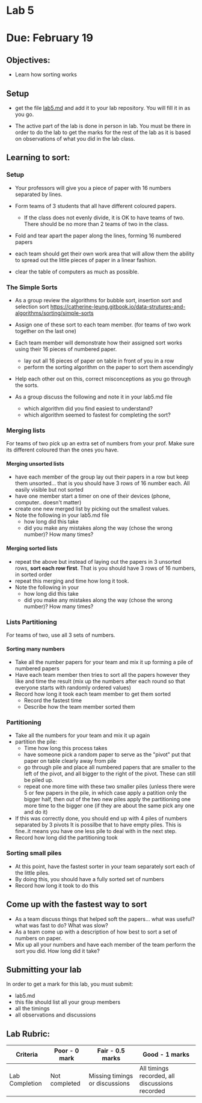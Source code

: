 # Lab 5

# Due: February 19

## Objectives:

- Learn how sorting works

## Setup

* get the file [lab5.md](lab5.md) and add it to your lab repository.  You will fill it in as you go.


* The active part of the lab is done in person in lab.  You must be there in order to do the lab to get the marks for the rest of the lab as it is based on observations of what you did in the lab class.


## Learning to sort:

### Setup

* Your professors will give you a piece of paper with 16 numbers separated by lines.  

* Form teams of 3 students that all have different coloured papers.
	* If the class does not evenly divide, it is OK to have teams of two.  There should be no more than 2 teams of two in the class.

* Fold and tear apart the paper along the lines, forming 16 numbered papers
* each team should get their own work area that will allow them the ability to spread out the little pieces of paper in a linear fashion.  
* clear the table of computers as much as possible.

### The Simple Sorts

* As a group review the algorithms for bubble sort, insertion sort and selection sort
https://catherine-leung.gitbook.io/data-strutures-and-algorithms/sorting/simple-sorts

* Assign one of these sort to each team member. (for teams of two work together on the last one)
* Each team member will demonstrate how their assigned sort works using their 16 pieces of numbered paper.
	* lay out all 16 pieces of paper on table in front of you in a row
	* perform the sorting algorithm on the paper to sort them ascendingly
* Help each other out on this, correct misconceptions as you go through the sorts.
* As a group discuss the following and note it in your lab5.md file
	* which algorithm did you find easiest to understand?
	* which algorithm seemed to fastest for completing the sort?


### Merging lists

For teams of two pick up an extra set of numbers from your prof.  Make sure its different coloured than the ones you have.

#### Merging unsorted lists

* have each member of the group lay out their papers in a row but keep them unsorted... that is you should have 3 rows of 16 number each.  All easily visible but not sorted
* have one member start a timer on one of their devices (phone, computer.. doesn't matter)
* create one new merged list by picking out the smallest values.
* Note the following in your lab5.md file
	* how long did this take
	* did you make any mistakes along the way (chose the wrong number)? How many times? 

#### Merging sorted lists

* repeat the above but instead of laying out the papers in 3 unsorted rows, **sort each row first**.  That is you should have 3 rows of 16 numbers, in sorted order
* repeat this merging and time how long it took.
* Note the following in your 
	* how long did this take
	* did you make any mistakes along the way (chose the wrong number)? How many times? 

### Lists Partitioning

For teams of two, use all 3 sets of numbers.

#### Sorting many numbers

* Take all the number papers for your team and mix it up forming a pile of numbered papers
* Have each team member then tries to sort all the papers however they like and time the result (mix up the numbers after each round so that everyone starts with randomly ordered values)
* Record how long it took each team member to get them sorted
	* Record the fastest time
	* Describe how the team member sorted them


### Partitioning

* Take all the numbers for your team and mix it up again
* partition the pile:
	* Time how long this process takes
	* have someone pick a random paper to serve as the "pivot" put that paper on table clearly away from pile
	* go through pile and place all numbered papers that are smaller to the left of the pivot, and all bigger to the right of the pivot.  These can still be piled up.
	* repeat one more time with these two smaller piles (unless there were 5 or few papers in the pile, in which case apply a patition only the bigger half, then out of the two new piles apply the partitioning one more time to the bigger one (if they are about the same pick any one and do it)
* If this was correctly done, you should end up with 4 piles of numbers separated by 3 pivots  It is possilbe that to have empty piles.  This is fine..it means you have one less pile to deal with in the next step.
* Record how long did the partitioning took


### Sorting small piles

* At this point, have the fastest sorter in your team separately sort each of the little piles. 
* By doing this, you should have a fully sorted set of numbers
* Record how long it took to do this


## Come up with the fastest way to sort

* As a team discuss things that helped soft the papers... what was useful? what was fast to do?  What was slow?
* As a team come up with a description of how best to sort a set of numbers on paper.
* Mix up all your numbers and have each member of the team perform the sort you did.  How long did it take?


## Submitting your lab

In order to get a mark for this lab, you must submit:

* lab5.md
* this file should list all your group members
* all the timings
* all observations and discussions


## Lab Rubric:

| Criteria       | Poor - 0 mark     | Fair - 0.5 marks                                                                                                                     | Good - 1 marks                                                              |
| -------------- | ----------------- | ------------------------------------------------------------------------------------------------------------------------------------ | --------------------------------------------------------------------------- |
| Lab Completion | Not completed | Missing timings or discussions | All timings recorded, all discussions recorded |
